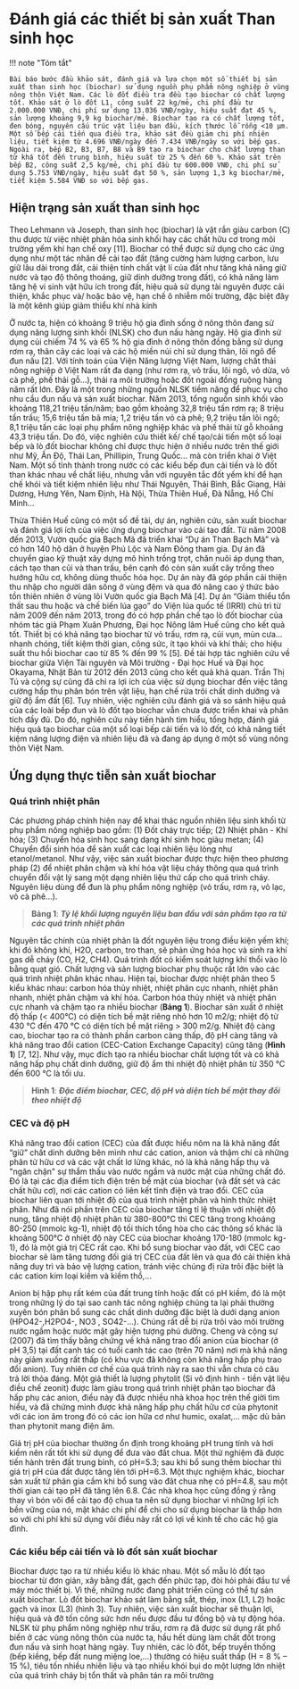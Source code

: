 # Đánh giá các thiết bị sản xuất Than sinh học 

!!! note "Tóm tắt"

    Bài báo bước đầu khảo sát, đánh giá và lựa chọn một số thiết bị sản xuất than sinh học (biochar) sử dụng nguồn phụ phẩm nông nghiệp ở vùng nông thôn Việt Nam. Các lò đốt điều tra đều tạo biochar có chất lượng tốt. Khảo sát ở lò đốt L1, công suất 22 kg/mẻ, chi phí đầu tư 2.000.000 VNĐ, chi phí sử dụng 13.036 VNĐ/ngày, hiệu suất đạt 45 %, sản lượng khoảng 9,9 kg biochar/mẻ. Biochar tạo ra có chất lượng tốt, đen bóng, nguyên cấu trúc vật liệu ban đầu, kích thước lỗ rỗng <10 μm. Một số bếp cải tiến qua điều tra, khảo sát đều giảm chi phí nhiên liệu, tiết kiệm từ 4.696 VNĐ/ngày đến 7.434 VNĐ/ngày so với bếp gas. Ngoài ra, bếp B2, B3, B7, B8 và B9 tạo ra biochar cho chất lượng than từ khá tốt đến trung bình, hiệu suất từ 25 % đến 60 %. Khảo sát trên bếp B2, công suất 2,5 kg/mẻ, chi phí đầu tư 600.000 VNĐ, chi phí sử dụng 5.753 VNĐ/ngày, hiệu suất đạt 50 %, sản lượng 1,3 kg biochar/mẻ, tiết kiệm 5.584 VNĐ so với bếp gas.

## Hiện trạng sản xuất than sinh học

Theo Lehmann và Joseph, than sinh học (biochar) là vật rắn giàu carbon (C) thu được từ việc nhiệt phân hóa sinh khối hay các chất hữu cơ trong môi trường yếm khí hạn chế oxy [11]. Biochar có thể được sử dụng cho các ứng dụng như một tác nhân để cải tạo đất (tăng cường hàm lượng carbon, lưu giữ lâu dài trong đất, cải thiện tính chất vật lí của đất như tăng khả năng giữ nước và tạo độ thông thoáng, giữ dinh dưỡng trong đất), có khả năng làm tăng hệ vi sinh vật hữu ích trong đất, hiệu quả sử dụng tài nguyên được cải thiện, khắc phục và/ hoặc bảo vệ, hạn chế ô nhiễm môi trường, đặc biệt đây là một kênh giúp giảm thiểu khí nhà kính

Ở nước ta, hiện có khoảng 9 triệu hộ gia đình sống ở nông thôn đang sử dụng năng lượng sinh khối (NLSK) cho đun nấu hàng ngày. Hộ gia đình sử dụng củi chiếm 74 % và 65 % hộ gia đình ở nông thôn đồng bằng sử dụng rơm rạ, thân cây các loại và các hộ miền núi chỉ sử dụng thân, lõi ngô để đun nấu [2]. Với tính toán của Viện Năng lượng Việt Nam, lượng chất thải nông nghiệp ở Việt Nam rất đa dạng (như rơm rạ, vỏ trấu, lõi ngô, vỏ dừa, vỏ cà phê, phế thải gỗ...), thải ra môi trường hoặc đốt ngoài đồng ruộng hàng năm rất lớn. Đây là một trong những nguồn NLSK tiềm năng để phục vụ cho nhu cầu đun nấu và sản xuất biochar. Năm 2013, tổng nguồn sinh khối vào khoảng 118,21 triệu tấn/năm; bao gồm khoảng 32,8 triệu tấn rơm rạ; 8 triệu tấn trấu; 15,6 triệu tấn bã mía; 1,2 triệu tấn vỏ cà phê; 9,2 triệu tấn lõi ngô; 8,1 triệu tấn các loại phụ phẩm nông nghiệp khác và phế thải từ gỗ khoảng 43,3 triệu tấn. Do đó, việc nghiên cứu thiết kế/ chế tạo/cải tiến một số loại bếp và lò đốt biochar không chỉ được thực hiện ở nhiều nước trên thế giới như Mỹ, Ấn Độ, Thái Lan, Phillipin, Trung Quốc... mà còn triển khai ở Việt Nam. Một số tỉnh thành trong nước có các kiểu bếp đun cải tiến và lò đốt than khác nhau về chất liệu, nhưng vẫn với nguyên tắc đốt yếm khí để hạn chế khói và tiết kiệm nhiên liệu như Thái Nguyên, Thái Bình, Bắc Giang, Hải Dương, Hưng Yên, Nam Định, Hà Nội, Thừa Thiên Huế, Đà Nẵng, Hồ Chí Minh...

Thừa Thiên Huế cũng có một số đề tài, dự án, nghiên cứu, sản xuất biochar và đánh giá lợi ích của việc ứng dụng biochar vào cải tạo đất. Từ năm 2008 đến 2013, Vườn quốc gia Bạch Mã đã triển khai “Dự án Than Bạch Mã” và có hơn 140 hộ dân ở huyện Phú Lộc và Nam Đông tham gia. Dự án đã chuyển giao kỹ thuật xây dựng mô hình trồng trọt, chăn nuôi áp dụng than, cách tạo than củi và than trấu, bên cạnh đó còn sản xuất cây trồng theo hướng hữu cơ, không dùng thuốc hóa học. Dự án này đã góp phần cải thiện thu nhập cho người dân sống ở vùng đệm và qua đó nâng cao ý thức bảo tồn thiên nhiên ở vùng lõi Vườn quốc gia Bạch Mã [4]. Dự án “Giảm thiểu tổn thất sau thu hoặc và chế biến lúa gạo” do Viện lúa quốc tế (IRRI) chủ trì từ năm 2009 đến năm 2013, trong đó có hợp phần chế tạo lò đốt biochar của nhóm tác giả Phạm Xuân Phương, Đại học Nông lâm Huế cũng cho kết quả tốt. Thiết bị có khả năng tạo biochar từ vỏ trấu, rơm rạ, củi vụn, mùn cưa... nhanh chóng, tiết kiệm thời gian, công sức, ít tạo khói và khí thải; cho hiệu suất thu hồi biochar cao từ 85 % đến 99 % [5]. Đề tài hợp tác nghiên cứu về biochar giữa Viện Tài nguyên và Môi trường - Đại học Huế và Đại học Okayama, Nhật Bản từ 2012 đến 2013 cũng cho kết quả khả quan. Trần Thị Tú và cộng sự cũng đã chỉ ra lợi ích của việc sử dụng biochar đến việc tăng cường hấp thu phân bón trên vật liệu, hạn chế rửa trôi chất dinh dưỡng và giữ độ ẩm đất [6]. Tuy nhiên, việc nghiên cứu đánh giá và so sánh hiệu quả của các loài bếp đun và lò đốt tạo biochar vẫn chưa được triển khai và phân tích đầy đủ. Do đó, nghiên cứu này tiến hành tìm hiểu, tổng hợp, đánh giá hiệu quả tạo biochar của một số loại bếp cải tiến và lò đốt, có khả năng tiết kiệm năng lượng điện và nhiên liệu đã và đang áp dụng ở một số vùng nông thôn Việt Nam.

## Ứng dụng thực tiễn sản xuất biochar

### Quá trình nhiệt phân

Các phương pháp chính hiện nay để khai thác nguồn nhiên liệu sinh khối từ phụ phẩm nông nghiệp bao gồm: (1) Đốt cháy trực tiếp; (2) Nhiệt phân - Khí hóa; (3) Chuyển hóa sinh học sang dạng khí sinh học giàu metan; (4) Chuyển đổi sinh hóa để sản xuất các loại nhiên liệu lỏng như etanol/metanol. Như vậy, việc sản xuất biochar được thực hiện theo phương pháp (2) để nhiệt phân chậm và khí hóa vật liệu cháy thông qua quá trình chuyển đổi vật lý sang một dạng nhiên liệu thứ cấp cho quá trình cháy. Nguyên liệu dùng để đun là phụ phẩm nông nghiệp (vỏ trấu, rơm rạ, vỏ lạc, vỏ cà phê...).

> **Bảng 1**: ***Tỷ lệ khối lượng nguyên liệu ban đầu với sản phẩm tạo ra từ các quá trình nhiệt phân***

Nguyên tắc chính của nhiệt phân là đốt nguyên liệu trong điều kiện yếm khí; khi đó không khí, H2O, carbon, tro than, sẽ phản ứng hóa học và sinh ra khí gas dễ cháy (CO, H2, CH4). Quá trình đốt có kiểm soát lượng khí thổi vào lò bằng quạt gió. Chất lượng và sản lượng biochar phụ thuộc rất lớn vào các quá trình nhiệt phân khác nhau. Hiện tại, biochar được nhiệt phân theo 5 kiểu khác nhau: carbon hóa thủy nhiệt, nhiệt phân cực nhanh, nhiệt phân nhanh, nhiệt phân chậm và khí hóa. Carbon hóa thủy nhiệt và nhiệt phân cực nhanh và chậm tạo ra nhiều biochar (**Bảng 1**). Biochar sản xuất ở nhiệt độ thấp (< 400°C) có diện tích bề mặt riêng nhỏ hơn 10 m2/g; nhiệt độ từ 430 °C đến 470 °C có diện tích bề mặt riêng > 300 m2/g. Nhiệt độ càng cao, biochar tạo ra có thành phần carbon càng thấp, độ pH càng tăng và khả năng trao đổi cation (CEC-Cation Exchange Capacity) cũng tăng (**Hình 1**) [7, 12]. Như vậy, mục đích tạo ra nhiều biochar chất lượng tốt và có khả năng hấp phụ chất dinh dưỡng, giữ độ ẩm thì nhiệt độ nhiệt phân từ 350 °C đến 600 °C là tối ưu.

> **Hình 1**: ***Đặc điểm biochar, CEC, độ pH và diện tích bề mặt thay đổi theo nhiệt độ***

### CEC và độ pH

Khả năng trao đổi cation (CEC) của đất được hiểu nôm na là khả năng đất “giữ” chất dinh dưỡng bên mình như các cation, anion và thậm chí cả những phân tử hữu cơ và các vật chất lơ lửng khác, nó là khả năng hấp thụ và "ngăn chặn" sự thẩm thấu vào nước ngầm và nước mặt của  những chất đó. Đó là tại các địa điểm tích điện trên bề mặt của biochar (và đất sét và các chất hữu cơ), nơi các cation có liên kết tĩnh điện và trao đổi. CEC của biochar liên quan tới nhiệt độ của quá trình nhiệt phân và hình thức nhiệt phân. Như đã nói phần trên CEC của biochar tăng tỉ lệ thuận với nhiệt độ nung, tăng nhiệt độ nhiệt phân từ 380-800°C thì CEC tăng trong khoảng 80-250 (mmolc kg-1), nhiệt độ tối thích tổng hòa cho các thông số khác là khoảng 500°C ở nhiệt độ này CEC của biochar khoảng 170-180 (mmolc kg-1), đó là một giá trị CEC rất cao. Khi bổ sung biochar vào đất, với CEC cao biochar sẽ làm tăng tương đối giá trị CEC của đất lên và qua đó cải thiện khả năng duy trì và bảo vệ lượng cation, tránh việc chúng đị rửa trôi đặc biệt là các cation kim loại kiềm và kiềm thổ,…

Anion bị hập phụ rất kém của đất trung tính hoặc đất có pH kiềm, đó là một trong những lý do tại sao canh tác nông nghiệp chúng ta lại phải thường xuyên bón phân bổ sung các chất dinh dưỡng đặc biệt là dưới dạng anion (HPO42-,H2PO4-, NO3 , SO42-…). Chúng rất dễ bị rửa trôi vào môi trường nước ngầm hoặc nước mặt gây hiện tượng phú dưỡng. Cheng và cộng sự (2007) đã tìm thấy bằng chứng về khả năng trao đổi anion của biochar (ở pH 3,5) tại đất canh tác có tuổi canh tác cao (trên 70 năm) nơi mà khả năng này giảm xuống rất thấp (có khu vực đã không còn khả năng hấp phụ trao đổi anion). Tuy nhiên cơ chế của quá trình này ra sao thì vẫn chưa có câu trả lời thỏa đáng. Một giả thiết là lượng phytolit (Si vô định hình - tiền vật liệu điều chế zeonit)  được làm giàu trong quá trình nhiệt phân tạo biochar đã hấp phụ các anion, điều này đã được nhiều nhà khoa học trên thế giời tìm hiểu, và đã chứng minh được khả năng hấp phụ chất hữu cơ của phytonit với các ion âm trong đó có các ion hữa cơ như humic, oxalat,… mặc dù bản than phytonit mang điện âm.

Giá trị pH của biochar thường ổn định trong khoảng pH trung tính và hơi kiềm nên rất tốt khi sử dụng để đưa vào đất chua. Một thử nghiệm đã được tiến hành trên đất trung bình, có pH=5.3; sau khi bổ sung thêm biochar thì giá trị pH của đất được tăng lên tới pH=6.3. Một thực nghiệm khác, biochar sản xuất từ phân gia cầm khi bổ sung vào đât chua nhẹ có pH=4.8, sau một thời gian cải tạo pH đã tăng lên 6.8. Các nhà khoa học cũng đồng ý rằng thay vì bón vôi để cải tạo độ chua ta nên sử dụng biochar vì những lợi ích bền vững của nó, mặt khác chi phí để chi cho sử dụng biochar là thấp hơn so với chi phí khi sử dụng vôi điều này rất có lợi về kinh tế cho các hộ gia đình.

### Các kiểu bếp cải tiến và lò đốt sản xuất biochar

Biochar được tạo ra từ nhiều kiểu lò khác nhau. Một số mẫu lò đốt tạo biochar từ đơn giản, xây bằng đất, gạch đến phức tạp, đòi hỏi phải đầu tư về máy móc thiết bị. Vì thế, những nước đang phát triển cũng có thể tự sản xuất biochar. Lò đốt biochar khảo sát làm bằng sắt, thép, inox (L1, L2) hoặc gạch và inox (L3) (hình 3). Tuy nhiên, việc sản xuất biochar sẽ thuận lợi, hiệu quả và đỡ tốn công sức hơn nếu được đầu tư đồng bộ và tự động hóa. NLSK từ phụ phẩm nông nghiệp như trấu, rơm rạ đã được sử dụng rất phổ biến ở các vùng nông thôn của nước ta, hầu hết dùng làm chất đốt trong đun nấu và sinh hoạt hàng ngày. Tuy nhiên, các lò đốt, bếp truyền thống (bếp kiềng, bếp đất nung miệng loe,...) thường có hiệu suất thấp (H = 8 % – 15 %), tiêu tốn nhiều nhiên liệu và tạo nhiều khói bụi do một lượng lớn nhiệt của quá trình cháy bị tổn thất và phân tán ra môi trường






